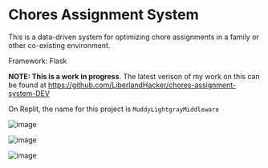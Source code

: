 # Chores Assignment System
This is a data-driven system for optimizing chore assignments in a family or other co-existing environment. 

Framework: Flask

**NOTE: This is a work in progress**. The latest verison of my work on this can be found at https://github.com/LiberlandHacker/chores-assignment-system-DEV

On Replit, the name for this project is `MuddyLightgrayMiddleware`

![image](https://user-images.githubusercontent.com/67705789/217353932-dbcbdd79-bb03-4023-9bd2-fb12942607e7.png)


![image](https://user-images.githubusercontent.com/67705789/217353853-d9eeb546-8a71-4a7d-99c7-ea4f377e8b40.png)

![image](https://user-images.githubusercontent.com/67705789/217704744-1f6cf346-3079-41bc-8f4a-2f005482e60b.png)
